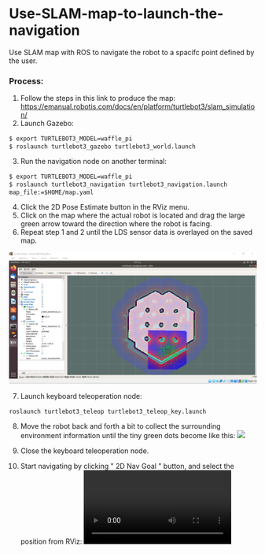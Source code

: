 # Use-SLAM-map-to-launch-the-navigation
Use SLAM map with ROS to navigate the robot to a spacifc point defined by the user.

### Process:
1. Follow the steps in this link to produce the map: https://emanual.robotis.com/docs/en/platform/turtlebot3/slam_simulation/
2. Launch Gazebo:
```
$ export TURTLEBOT3_MODEL=waffle_pi
$ roslaunch turtlebot3_gazebo turtlebot3_world.launch
```
3. Run the navigation node on another terminal:
```
$ export TURTLEBOT3_MODEL=waffle_pi
$ roslaunch turtlebot3_navigation turtlebot3_navigation.launch map_file:=$HOME/map.yaml
```
4. Click the 2D Pose Estimate button in the RViz menu.
5. Click on the map where the actual robot is located and drag the large green arrow toward the direction where the robot is facing.
6. Repeat step 1 and 2 until the LDS sensor data is overlayed on the saved map.

![](Initial_Pose_Estimation.PNG)

7. Launch keyboard teleoperation node:
```
roslaunch turtlebot3_teleop turtlebot3_teleop_key.launch
```
8. Move the robot back and forth a bit to collect the surrounding environment information until the tiny green dots become like this:
![](collect_the_environment_information.PNG)

9. Close the keyboard teleoperation node.
10. Start navigating by clicking " 2D Nav Goal " button, and select the position from RViz:
![](Navigation_Output.mp4)
